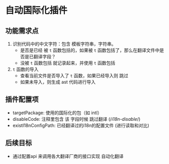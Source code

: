 # 自动国际化插件

## 功能需求点
1. 识别代码中的中文字符：包含 模板字符串，字符串。
    - 是否是已经 被 `t` 函数包括的，如果被 `t` 函数包括了，那么在翻译文件中是否是已翻译字段？
    - 没被 `t` 函数包括 就记录起来，并使用 `t` 函数包括
2. `t` 函数的导入
    - 查看当前文件是否导入了 `t` 函数，如果已经导入则 跳过
    - 如果未导入，则生成 ast 代码进行导入

## 插件配置项
- targetPackage: 使用的国际化的包（如 intl）
- disableCode: 注释里包含 该 字段时候 跳过翻译 (/*i18n-disable*/)
- existI18nConfigPath: 已经翻译过的i18n的配置文件 (进行读取和对比)

## 后续目标
- 通过配置api 来调用各大翻译厂商的接口实现 自动化翻译